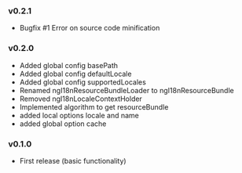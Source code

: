### v0.2.1

* Bugfix #1 Error on source code minification

### v0.2.0

* Added global config basePath
* Added global config defaultLocale
* Added global config supportedLocales
* Renamed ngI18nResourceBundleLoader to ngI18nResourceBundle
* Removed ngI18nLocaleContextHolder
* Implemented algorithm to get resourceBundle
* added local options locale and name
* added global option cache

### v0.1.0

* First release (basic functionality)